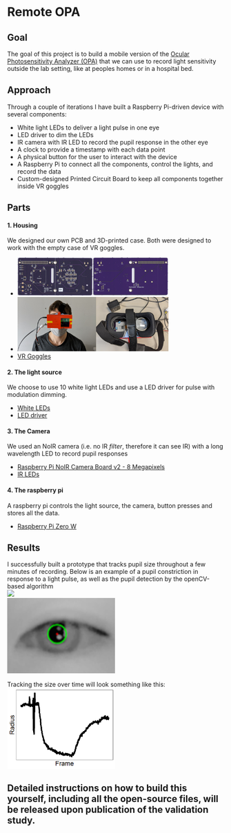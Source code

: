 # Remote OPA
## Goal
The goal of this project is to build a mobile version of the [Ocular Photosensitivity Analyzer (OPA)](https://www.ncbi.nlm.nih.gov/pmc/articles/PMC6238927/) that we can use to record light sensitivity outside the lab setting, like at peoples homes or in a hospital bed.

## Approach
Through a couple of iterations I have built a Raspberry Pi-driven device with several components:
- White light LEDs to deliver a light pulse in one eye
- LED driver to dim the LEDs
- IR camera with IR LED to record the pupil response in the other eye
- A clock to provide a timestamp with each data point
- A physical button for the user to interact with the device
- A Raspberry Pi to connect all the components, control the lights, and record the data
- Custom-designed Printed Circuit Board to keep all components together inside VR goggles  

## Parts
<!-- <details>
  <summary>Click here to see a description of all the parts.</summary> -->

#### 1. Housing
We designed our own PCB and 3D-printed case. Both were designed to work with the empty case of VR goggles.
- <img src="Resources/PCB.png" width="350"/>  
- <img src="Resources/RemoteOPA.png" width="350"/>  
- [VR Goggles](https://www.amazon.com/dp/B01M3RN5X7/?coliid=I1A8O2H72PV38Y&colid=2SN8Q5C0S8ZID&psc=0&ref_=lv_ov_lig_dp_it)


#### 2. The light source
We choose to use 10 white light LEDs and use a LED driver for pulse with modulation dimming.
- [White LEDs](https://eu.mouser.com/ProductDetail/Osram-Opto-Semiconductor/LW-TWTGBB-BXCX-2B12C3-Z486?qs=sGAEpiMZZMv0NwlthflBi3P09y5JMSjSKTpEPPMo8d0=)
- [LED driver](https://eu.mouser.com/ProductDetail/Texas-Instruments/TPS61161ADRVR?qs=fvVej%2FMj3jdhGttLWUDBiA==)

#### 3. The Camera
We used an NoIR camera (i.e. no IR *filter*, therefore it can see IR) with a long wavelength LED to record pupil responses
- [Raspberry Pi NoIR Camera Board v2 - 8 Megapixels](https://www.adafruit.com/product/3100)
- [IR LEDs](https://eu.mouser.com/ProductDetail/Kingbright/APT2012SF4C-PRV?qs=f499HRGa1RnfiWuPE%2FmgSQ==)

#### 4. The raspberry pi
A raspberry pi controls the light source, the camera, button presses and stores all the data.
- [Raspberry Pi Zero W](https://www.adafruit.com/product/3708)



<!-- </details> -->

## Results
I successfully built a prototype that tracks pupil size throughout a few minutes of recording. Below is an example of a pupil constriction in response to a light pulse, as well as the pupil detection by the openCV-based algorithm  
<img src="Resources/PupilReflex2.gif" width="250"/>  
<img src="Resources/Circle.png" width="250"/>  

Tracking the size over time will look something like this:  
<img src="Resources/Rplot01.png" width="250"/>   

## Detailed instructions on how to build this yourself, including all the open-source files, will be released upon publication of the validation study.
<!--
## Assembling the parts


## Setting up the RPiW
I am using a Rpi ZeroW. Getting it up and running

If you're not familiar with Raspberry pi, there are many tutorials online on how to get started, I recommend starting with [this](https://www.instructables.com/Connect-to-a-Raspberry-Pi-Zero-W-Via-USB-No-Mini-H/O) or [this](https://desertbot.io/blog/headless-pi-zero-ssh-access-over-usb-windows) tutorial. Briefly, here are the steps.  
https://www.raspberrypi.org/forums/viewtopic.php?t=267267

1. Download latest version of Raspberry Pi OS (formarly raspbian) lite (I used 2020-05-27-raspios-buster-lite) and flash on SD card (I use balenaEtcher)
2. Prepare the card to use SSH (you'll need to edit and create some files)
3. Install Bounjour
4. Insert SD in RPi and boot.
4. You may have to install RNDIS drivers (see [this solution](https://www.raspberrypi.org/forums/viewtopic.php?t=245184)])
5. Enable network sharing
6. Always start by running `sudo apt-get update` and `sudo apt-get upgrade` (this may take some time)

## Set up GPIO for PWM
`sudo apt install python3-pigpio`

`sudo pigpiod` # need to run before running python #https://gpiozero.readthedocs.io/en/stable/remote_gpio.html#preparing-the-raspberry-pi

To automate running the daemon at boot time, run:
$ `sudo systemctl enable pigpiod`
To run the daemon once using systemctl, run:
$ `sudo systemctl start pigpiod`

http://abyz.me.uk/rpi/pigpio/python.html#hardware_PWM



#set upt the Pi for camera
`sudo apt-get install -y python3-picamera`

#### enable the camera
`sudo raspi-config`
5 interfacing options -> P1 Camera ->  <Yes>
7 advanced options -> A3 Memory split -> 256

`sudo apt-get install ffmpeg`

# Set up the clock
#### enable i2c
`sudo raspi-config`
enable i2c and change tz if desired

#### edit config.txt
`sudo nano /boot/config.txt`
add to end of file:
# Enable i2c real-time clock
dtoverlay=i2c-rtc,mcp7940x

#### instal i2c tools
`sudo apt-get install -y python3-smbus`
`sudo apt-get install -y i2c-tools`

reboot the pi using
`sudo reboot now`

#### check if the clock is connected using
`sudo i2cdetect -y 1`

#### to sync the RTC to internet Time run
`date`
`timedatectl`
`sudo hwclock -w`
`sudo hwclock -r`


#run at reboot
https://www.raspberrypi-spy.co.uk/2013/07/running-a-python-script-at-boot-using-cron/


``` python3
import pigpio
import time

pi = pigpio.pi()
time.sleep(1)

def pwm(x):
 pi.hardware_PWM(12, 60, x * 10000)

try:
  while True:
    for p in range (0, 100, 5):
      pwm(p)
      time.sleep(0.1)

    for p in range (100, 0, -5):
      pwm(p)
      time.sleep(0.1)

except KeyboardInterrupt:
  pwm(0)
  pi.stop()
```

import pigpio
import time

pi = pigpio.pi()
time.sleep(1)

def pwm(x):
 pi.hardware_PWM(12, 60, x * 10000)

p = 1
while p < 100:
  pwm(p)
  time.sleep(2)
  pwm(0)
  time.sleep(1)
  p = p * 2
pwm(100)
time.sleep(2)
pwm(0)
pi.stop()










##install git
https://linuxize.com/post/how-to-install-git-on-raspberry-pi/

## install h264
http://jollejolles.com/installing-ffmpeg-with-h264-support-on-raspberry-pi/

##Save outputs
https://picamera.readthedocs.io/en/release-1.13/recipes2.html#custom-outputs
https://www.raspberrypi.org/forums/viewtopic.php?t=267096

https://wiki.debian.org/ffmpeg#Installation





# Set up GPIO for PWM
#https://www.radishlogic.com/raspberry-pi/raspberry-pi-pwm-gpio/

run `sudo apt-get install python3-rpi.gpio` on command line
set up a python script with:
`nano pwm_test.py`

``` python
import RPi.GPIO as GPIO
import time
GPIO.setmode(GPIO.BOARD)
GPIO.setup(32, GPIO.OUT)
pwm32 = GPIO.PWM(32, 60)
pwm32.start(0)

try:
  while True:
    for dutyCycle in range (0, 100, 5):
      pwm32.ChangeDutyCycle(dutyCycle)
      time.sleep(0.1)

    for dutyCycle in range (100, 0, -5):
      pwm32.ChangeDutyCycle(dutyCycle)
      time.sleep(0.1)

except KeyboardInterrupt:
  pwm32.stop()

# Cleans the GPIO
GPIO.cleanup()
```

Save and close

`python3 pwm_test.py`

Need to switch to RPIO.GPIO to avoid software flicker
https://www.raspberrypi.org/forums/viewtopic.php?t=80223


https://pythonhosted.org/RPIO/pwm_py.html#examples

#install
`sudo apt-get install python-setuptools`
`sudo easy_install -U RPIO`

sudo apt-get install pip3

sudo apt-get install python3-pip
sudo pip3 install RPIO

``` python
from RPIO import PWM

# Setup PWM and DMA channel 0
PWM.setup()
PWM.init_channel(0)
PWM.add_channel_pulse(0, 17, 0, 100) #Granulaity is 10us #Subcycle is 20ms #100 is 100 * 10 = 1000us = 1ms
PWM.add_channel_pulse(0, 17, 0, 200)
PWM.clear_channel_gpio(0, 17)
PWM.cleanup()

```


https://www.raspberrypi.org/forums/viewtopic.php?p=1046060#p1046060



$ sudo apt install git
$ git clone https://github.com/metachris/RPIO.git #https://github.com/metachris/RPIO/tree/v2.zip #
$ cd RPIO
$ sudo python3 setup.py install

git clone https://github.com/JamesGKent/RPIO RPIO2

https://github.com/JamesGKent/RPIO/tree/v2

https://github.com/JamesGKent/RPIO/archive/v2.zip


wget https://github.com/metachris/RPIO/archive/v2.zip
sudo apt-get install python3-dev
unzip v2.zip
cd RPIO-2/
sudo python3 setup.py install





# PCB desing
Designed with [KiCad](https://kicad.org/download/)
following [this](https://www.youtube.com/watch?v=vaCVh2SAZY4&ab_channel=Digi-Key) tutorial series -->
